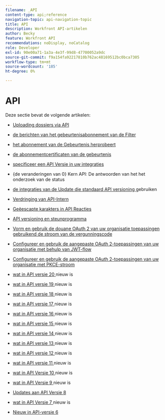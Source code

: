 ```yaml
---
filename: _API
content-type: api;reference
navigation-topic: api-navigation-topic
title: API
description: Workfront API-artikelen
author: Becky
feature: Workfront API
recommendations: noDisplay, noCatalog
role: Developer
exl-id: 90e00a71-1a3a-4e3f-99d8-47700052a9dc
source-git-commit: f9a154fa92217810b762ac48169512bc0bca7305
workflow-type: tm+mt
source-wordcount: '185'
ht-degree: 0%

---
```


# API

Deze sectie bevat de volgende artikelen:

* [ Uploading dossiers via API ](../../wf-api/api/uploading-files-api.md)
* [ de berichten van het gebeurtenisabonnement van de Filter ](../../wf-api/api/filter-event-sub-messages.md)
* [ het abonnement van de Gebeurtenis herprobeert ](../../wf-api/api/event-sub-retries.md)
* [ de abonnementcertificaten van de gebeurtenis ](../../wf-api/api/event-sub-certs.md)
* [ specificeer een API Versie in uw integraties ](../../wf-api/api/specify-api-version-integrations.md)

* {de veranderingen van 0} Kern API: De antwoorden van het het onderzoek van de status [](../../wf-api/api/api-changes-search.md)
* [ de integraties van de Update die standaard API versioning ](../../wf-api/api/update-default-api-versioning.md) gebruiken
* [ Verdringing van API-Intern ](../../wf-api/api/deprecation-api-internal.md)
* [ Geëescapte karakters in API Reacties ](../../wf-api/api/escaped-characters-api.md)
* [ API versioning en steunprogramma ](../../wf-api/api/api-version-support-schedule.md)
* [Vorm en gebruik de douane OAuth 2 van uw organisatie toepassingen gebruikend de stroom van de vergunningscode](../../wf-api/api/oauth-app-code-token-flow.md)
* [Configureer en gebruik de aangepaste OAuth 2-toepassingen van uw organisatie met behulp van JWT-flow](../../wf-api/api/oauth-app-jwt-flow.md)
* [Configureer en gebruik de aangepaste OAuth 2-toepassingen van uw organisatie met PKCE-stroom](../../wf-api/api/oauth-app-pkce-flow.md)
* [ wat in API versie 20 ](../../wf-api/api/new-api-version-20.md) nieuw is
* [ wat in API versie 19 ](../../wf-api/api/new-api-version-19.md) nieuw is
* [ wat in API versie 18 ](../../wf-api/api/new-api-version-18.md) nieuw is
* [ wat in API versie 17 ](../../wf-api/api/new-api-version-17.md) nieuw is
* [ wat in API versie 16 ](../../wf-api/api/new-api-version-16.md) nieuw is
* [ wat in API versie 15 ](../../wf-api/api/new-api-version-15.md) nieuw is
* [ wat in API versie 14 ](../../wf-api/api/new-api-version-14.md) nieuw is
* [ wat in API versie 13 ](../../wf-api/api/new-api-version-13.md) nieuw is
* [ wat in API versie 12 ](../../wf-api/api/new-api-version-12.md) nieuw is
* [ wat in API versie 11 ](../../wf-api/api/new-api-version-11.md) nieuw is
* [ wat in API Versie 10 ](../../wf-api/api/new-api-version-10.md) nieuw is
* [ wat in API Versie 9 ](../../wf-api/api/new-api-version-9.md) nieuw is
* [ Updates aan API Versie 8 ](../../wf-api/api/new-api-version-8-updates.md)
* [ wat in API Versie 7 ](../../wf-api/api/new-api-version-7.md) nieuw is
* [Nieuw in API-versie 6](../../wf-api/api/new-api-version-6.md)
